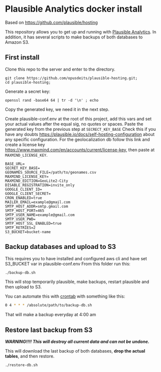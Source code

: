 # Plausible Analytics docker install
Based on https://github.com/plausible/hosting

This repository allows you to get up and running with [Plausible Analytics](https://github.com/plausible/analytics).
In addition, it has several scripts to make backups of both databases to Amazon S3.

## First install
Clone this repo to the server and enter to the directory.
```
git clone https://github.com/opusdeits/plausible-hosting.git;
cd plausible-hosting;
```
Generate a secret key:
```
openssl rand -base64 64 | tr -d '\n' ; echo
```
Copy the generated key, we need it in the next step.


Create plausible-conf.env at the root of this project, add this vars and set your actual values after the equal sig, no quotes or spaces. Paste the generated key from the previous step at `SECRECT_KEY_BASE` Check this if you have any doubts https://plausible.io/docs/self-hosting-configuration about any specific configuration.
For the geolocalization db follow this link and create a license key https://www.maxmind.com/en/accounts/current/license-key, then paste at `MAXMIND_LICENSE_KEY`.
```
BASE_URL=
SECRET_KEY_BASE=
GEONAMES_SOURCE_FILE=/path/to/geonames.csv
MAXMIND_LICENSE_KEY=
MAXMIND_EDITION=GeoLite2-City
DISABLE_REGISTRATION=invite_only
GOOGLE_CLIENT_ID=
GOOGLE_CLIENT_SECRET=
CRON_ENABLED=true
MAILER_EMAIL=example@gmail.com
SMTP_HOST_ADDR=smtp.gmail.com
SMTP_HOST_PORT=465
SMTP_USER_NAME=example@gmail.com
SMTP_USER_PWD=
SMTP_HOST_SSL_ENABLED=true
SMTP_RETRIES=2
S3_BUCKET=bucket-name
```

## Backup databases and upload to S3
This requires you to have installed and configured aws cli and have set S3_BUCKET var in plausible-conf.env
From this folder run this:
```bash
./backup-db.sh
```
This will stop temporarily plausible, make backups, restart plausible and then upload to S3.

You can automate this with [crontab](https://crontab.guru/) with something like this:
```bash
0 4 * * * /absolute/path/to/backup-db.sh
```
That will make a backup everyday at 4:00 am

## Restore last backup from S3
***WARNING!!!! This will destroy all current data and can not be undone.***

This will download the last backup of both databases, **drop the actual tables**, and then restore.
```bash
./restore-db.sh
```